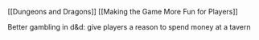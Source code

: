 [[Dungeons and Dragons]] [[Making the Game More Fun for Players]] 

Better gambling in d&d: give players a reason to spend money at a tavern
